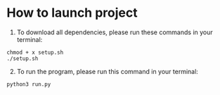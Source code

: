 # How to launch project

1. To download all dependencies, please run these commands in your terminal:

```
chmod + x setup.sh
./setup.sh
```

2. To run the program, please run this command in your terminal:

```
python3 run.py
```
